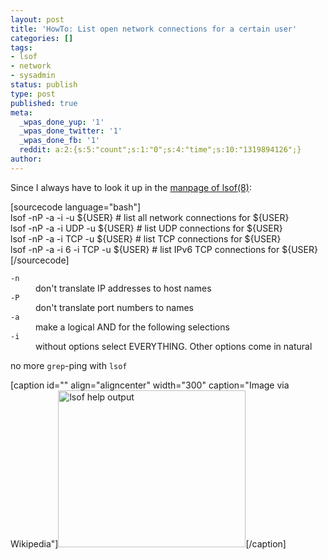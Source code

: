 ```yaml
---
layout: post
title: 'HowTo: List open network connections for a certain user'
categories: []
tags:
- lsof
- network
- sysadmin
status: publish
type: post
published: true
meta:
  _wpas_done_yup: '1'
  _wpas_done_twitter: '1'
  _wpas_done_fb: '1'
  reddit: a:2:{s:5:"count";s:1:"0";s:4:"time";s:10:"1319894126";}
author: 
---
```

<p>Since I always have to look it up in the <a title="LSOF(8) - manpages.debian.net" href="http://manpages.debian.net/cgi-bin/man.cgi?query=lsof">manpage of lsof(8)</a>:</p>
<p>[sourcecode language="bash"]<br />
lsof -nP -a -i -u ${USER} # list all network connections for ${USER}<br />
lsof -nP -a -i UDP -u ${USER} # list UDP connections for ${USER}<br />
lsof -nP -a -i TCP -u ${USER} # list TCP connections for ${USER}<br />
lsof -nP -a -i 6 -i TCP -u ${USER} # list IPv6 TCP connections for ${USER}<br />
[/sourcecode]</p>
<dl>
<dt><code>-n</code></dt>
<dd>don't translate IP addresses to host names</dd>
<dt><code>-P</code></dt>
<dd>don't translate port numbers to names</dd>
<dt><code>-a</code></dt>
<dd>make a logical AND for the following selections</dd>
<dt><code>-i</code></dt>
<dd>without options select EVERYTHING. Other options come in natural</dd>
</dl>
<p>no more <code>grep</code>-ping with <code>lsof</code></p>
<p>[caption id="" align="aligncenter" width="300" caption="Image via Wikipedia"]<a href="http://commons.wikipedia.org/wiki/File:Lsof.JPG"><img title="lsof help output" src="http://upload.wikimedia.org/wikipedia/commons/thumb/7/7e/Lsof.JPG/300px-Lsof.JPG" alt="lsof help output" width="300" height="251" /></a>[/caption]</p>
